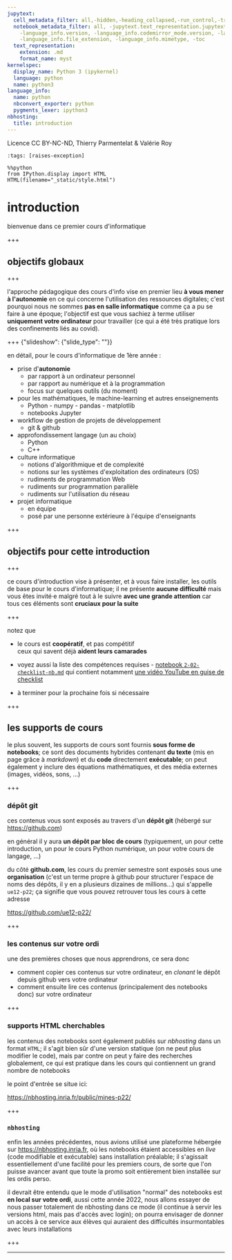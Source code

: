 ```yaml
---
jupytext:
  cell_metadata_filter: all,-hidden,-heading_collapsed,-run_control,-trusted
  notebook_metadata_filter: all, -jupytext.text_representation.jupytext_version, -jupytext.text_representation.format_version,
    -language_info.version, -language_info.codemirror_mode.version, -language_info.codemirror_mode,
    -language_info.file_extension, -language_info.mimetype, -toc
  text_representation:
    extension: .md
    format_name: myst
kernelspec:
  display_name: Python 3 (ipykernel)
  language: python
  name: python3
language_info:
  name: python
  nbconvert_exporter: python
  pygments_lexer: ipython3
nbhosting:
  title: introduction
---
```


Licence CC BY-NC-ND, Thierry Parmentelat & Valérie Roy

```{code-cell} ipython3
:tags: [raises-exception]

%%python
from IPython.display import HTML
HTML(filename="_static/style.html")
```

# introduction

bienvenue dans ce premier cours d'informatique

+++

## objectifs globaux

+++

l'approche pédagogique des cours d'info vise en premier lieu **à vous mener à l'autonomie** en ce qui
concerne l'utilisation des ressources digitales; c'est pourquoi nous ne sommes **pas en
salle informatique** comme ça a pu se faire à une époque; l'objectif est que vous sachiez
à terme utiliser **uniquement votre ordinateur** pour travailler (ce qui a été très
pratique lors des confinements liés au covid).

+++ {"slideshow": {"slide_type": ""}}

en détail, pour le cours d'informatique de 1ère année :

* prise d'**autonomie**  
  * par rapport à un ordinateur personnel
  * par rapport au numérique et à la programmation
  * focus sur quelques outils (du moment)
* pour les mathématiques, le machine-learning et autres enseignements
  * Python - numpy - pandas - matplotlib  
  * notebooks Jupyter
* workflow de gestion de projets de développement
  * git & github
* approfondissement langage (un au choix)
  * Python
  * C++
* culture informatique
  * notions d'algorithmique et de complexité
  * notions sur les systèmes d'exploitation des ordinateurs (OS)   
  * rudiments de programmation Web
  * rudiments sur programmation parallèle
  * rudiments sur l'utilisation du réseau
* projet informatique
  * en équipe
  * posé par une personne extérieure à l'équipe d'enseignants

+++

## objectifs pour cette introduction

+++

ce cours d'introduction vise à présenter, et à vous faire installer, les outils de base
pour le cours d'informatique; il ne présente **aucune difficulté** mais vous êtes invité·e
malgré tout à le suivre **avec une grande attention** car tous ces éléments sont
**cruciaux pour la suite**

+++

notez que

* le cours est **coopératif**, et pas compétitif  
  ceux qui savent déjà **aident leurs camarades**

* voyez aussi la liste des compétences requises - [notebook
  `2-02-checklist-nb.md`](https://nbhosting.inria.fr/builds/ue12-p22-intro/handouts/latest/1-06-checklist-nb.html) qui contient notamment [une vidéo YouTube en guise de checklist](https://youtu.be/i_ZcP7iNw-U)

* à terminer pour la prochaine fois si nécessaire

+++

## les supports de cours

le plus souvent, les supports de cours sont fournis **sous forme de notebooks**; ce sont des documents hybrides contenant **du texte** (mis en page grâce à *markdown*) et du **code** directement **exécutable**; on peut également y inclure des équations mathématiques, et des média externes (images, vidéos, sons, ...)

+++

### dépôt git

ces contenus vous sont exposés au travers d'un **dépôt git** (hébergé sur <https://github.com>)

en général il y aura **un dépôt par bloc de cours** (typiquement, un pour cette introduction, un pour le cours Python numérique, un pour votre cours de langage, …)

du côté **github.com**, les cours du premier semestre sont exposés sous une **organisation** (c'est un terme propre à github pour structurer l'espace de noms des dépôts, il y en a plusieurs dizaines de millions...) qui s'appelle `ue12-p22`; ça signifie que vous pouvez retrouver tous les cours à cette adresse

<https://github.com/ue12-p22/>

+++

### les contenus sur votre ordi

une des premières choses que nous apprendrons, ce sera donc 

* comment copier ces contenus sur votre ordinateur, en *clonant* le dépôt depuis github vers votre ordinateur
* comment ensuite lire ces contenus (principalement des notebooks donc) sur votre ordinateur

+++

### supports HTML cherchables 

les contenus des notebooks sont également publiés sur *nbhosting* dans un format `HTML`; il s'agit bien sûr d'une version statique (on ne peut plus modifier le code), mais par contre on peut y faire des recherches globalement, ce qui est pratique dans les cours qui contiennent un grand nombre de notebooks

le point d'entrée se situe ici:

<https://nbhosting.inria.fr/public/mines-p22/>

+++

### `nbhosting`

enfin les années précédentes, nous avions utilisé une plateforme hébergée sur <https://nbhosting.inria.fr>, où les notebooks étaient accessibles en *live* (code modifiable et exécutable) sans installation préalable; 
il s'agissait essentiellement d'une facilité pour les premiers cours, de sorte que l'on puisse avancer avant que toute la promo soit entièrement bien installée sur les ordis perso.

il devrait être entendu que le mode d'utilisation "normal" des notebooks est **en local sur votre ordi**,
aussi cette année 2022, nous allons essayer de nous passer totalement de nbhosting dans ce mode (il continue à servir les versions html, mais pas d'accès avec login); 
on pourra envisager de donner un accès à ce service aux élèves qui auraient des difficultés insurmontables avec leurs installations

+++

---
